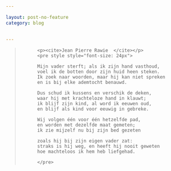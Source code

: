```yaml
---

layout: post-no-feature
category: blog


---
```



<blockquote>

          <p><cite>Jean Pierre Rawie  </cite></p>
          <pre style style="font-size: 24px">

          Mijn vader sterft; als ik zijn hand vasthoud,
          voel ik de botten door zijn huid heen steken.
          Ik zoek naar woorden, maar hij kan niet spreken
          en is bij elke ademtocht benauwd.

          Dus schud ik kussens en verschik de deken,
          waar hij met krachteloze hand in klauwt;
          ik blijf zijn kind, al word ik eeuwen oud,
          en blijf als kind voor eeuwig in gebreke.

          Wij volgen één voor één hetzelfde pad,
          en worden met dezelfde maat gemeten;
          ik zie mijzelf nu bij zijn bed gezeten
          
          zoals hij bij zijn eigen vader zat:
          straks is hij weg, en heeft hij nooit geweten
          hoe machteloos ik hem heb liefgehad.

          </pre>
</blockquote>
